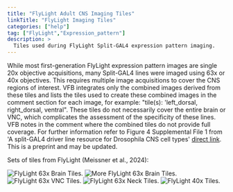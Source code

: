 ```yaml
---
title: "FlyLight Adult CNS Imaging Tiles"
linkTitle: "FlyLight Imaging Tiles"
categories: ["help"]
tag: ["FlyLight","Expression_pattern"]
description: >
  Tiles used during FlyLight Split-GAL4 expression pattern imaging.
---
```


While most first-generation FlyLight expression pattern images are single 20x objective acquisitions, many Split-GAL4 lines were imaged using 63x or 40x objectives. This requires multiple image acquisitions to cover the CNS regions of interest. VFB integrates only the combined images derived from these tiles and lists the tiles used to create these combined images in the comment section for each image, for example: "tile(s): 'left_dorsal, right_dorsal, ventral". These tiles do not necessarily cover the entire brain or VNC, which complicates the assessment of the specificity of these lines. VFB notes in the comment where the combined tiles do not provide full coverage. For further information refer to Figure 4 Supplemental File 1 from 'A split-GAL4 driver line resource for Drosophila CNS cell types' [direct link](https://www.biorxiv.org/content/biorxiv/early/2024/04/01/2024.01.09.574419/DC6/embed/media-6.pdf?download=true). This is a preprint and may be updated.

Sets of tiles from FlyLight (Meissner et al., 2024):

<img src="/images/FlyLight_Tiles/FlyLight_Tiles_1.png" max-width="50%" alt="FlyLight 63x Brain Tiles.">

<img src="/images/FlyLight_Tiles/FlyLight_Tiles_2.png" max-width="50%" alt="More FlyLight 63x Brain Tiles.">

<img src="/images/FlyLight_Tiles/FlyLight_Tiles_3.png" max-width="50%" alt="FlyLight 63x VNC Tiles.">

<img src="/images/FlyLight_Tiles/FlyLight_Tiles_4.png" max-width="50%" alt="FlyLight 63x Neck Tiles.">

<img src="/images/FlyLight_Tiles/FlyLight_Tiles_5.png" max-width="50%" alt="FlyLight 40x Tiles.">
